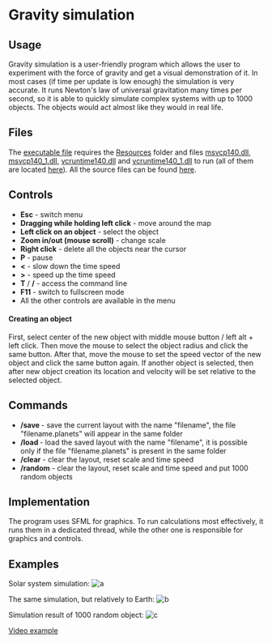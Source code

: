 # Gravity simulation

## Usage

Gravity simulation is a user-friendly program which allows the user to experiment with the force of gravity and get a visual demonstration of it. In most cases (if time per update is low enough) the simulation is very accurate. It runs Newton's law of universal gravitation many times per second, so it is able to quickly simulate complex systems with up to 1000 objects. The objects would act almost like they would in real life.

## Files

The [executable file][file0] requires the [Resources][folder0] folder and files [msvcp140.dll][file1], [msvcp140_1.dll][file2], [vcruntime140.dll][file3] and [vcruntime140_1.dll][file4] to run (all of them are located [here][folder1]).
All the source files can be found [here][folder2].

## Controls

- **Esc** - switch menu
- **Dragging while holding left click** - move around the map
- **Left click on an object** - select the object
- **Zoom in/out (mouse scroll)** - change scale
- **Right click** - delete all the objects near the cursor
- **P** - pause
- **<** -  slow down the time speed
- **>** - speed up the time speed
- **T** / **/** - access the command line
- **F11** - switch to fullscreen mode
- All the other controls are available in the menu

#### Creating an object

First, select center of the new object with middle mouse button / left alt + left click. Then move the mouse to select the object radius and click the same button. After that, move the mouse to set the speed vector of the new object and click the same button again.
If another object is selected, then after new object creation its location and velocity will be set relative to the selected object.

## Commands

- **/save <filename>** - save the current layout with the name "filename", the file "filename.planets" will appear in the same folder
- **/load <filename>** - load the saved layout with the name "filename", it is possible only if the file "filename.planets" is present in the same folder
- **/clear** - clear the layout, reset scale and time speed
- **/random** - clear the layout, reset scale and time speed and put 1000 random objects

## Implementation

The program uses SFML for graphics.
To run calculations most effectively, it runs them in a dedicated thread, while the other one is responsible for graphics and controls.
## Examples

Solar system simulation:
![a](https://user-images.githubusercontent.com/35459417/143690720-e1572a10-acbf-46e9-90a1-c436c35ea92e.png)

The same simulation, but relatively to Earth:
![b](https://user-images.githubusercontent.com/35459417/143690725-0ba517d5-7de5-4cbe-96d6-0ca3e474dbc3.png)

Simulation result of 1000 random object:
![c](https://user-images.githubusercontent.com/35459417/143690722-e66a3af0-569c-479d-be4b-b67886ea5774.png)

[Video example](https://drive.google.com/file/d/1F2qMXRXUaOSm25iculFD9ME9PUAu6IEZ/view?usp=sharing)


   [folder0]: <https://github.com/Petr1Furious/gravity-simulation/blob/master/x64/Release/Resources>
   [folder1]: <https://github.com/Petr1Furious/gravity-simulation/blob/master/x64/Release>
   [folder2]: <https://github.com/Petr1Furious/gravity-simulation/tree/master/Planets>
   [file0]: <https://github.com/Petr1Furious/gravity-simulation/blob/master/x64/Release/Planets.exe>
   [file1]: <https://github.com/Petr1Furious/gravity-simulation/blob/master/x64/Release/msvcp140.dll>
   [file2]: <https://github.com/Petr1Furious/gravity-simulation/blob/master/x64/Release/msvcp140_1.dll>
   [file3]: <https://github.com/Petr1Furious/gravity-simulation/blob/master/x64/Release/vcruntime140.dll>
   [file4]: <https://github.com/Petr1Furious/gravity-simulation/blob/master/x64/Release/vcruntime140_1.dll>
